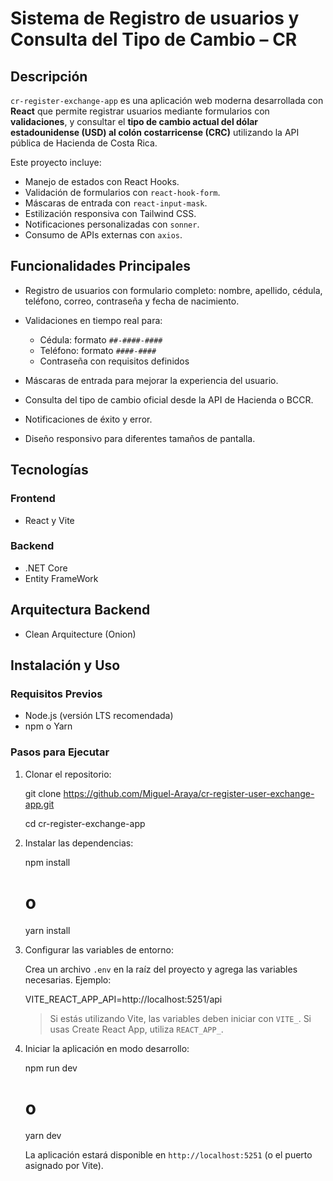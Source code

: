 # Sistema de Registro de usuarios y Consulta del Tipo de Cambio – CR

## Descripción

`cr-register-exchange-app` es una aplicación web moderna desarrollada con **React** que permite registrar usuarios mediante formularios con **validaciones**, y consultar el **tipo de cambio actual del dólar estadounidense (USD) al colón costarricense (CRC)** utilizando la API pública de Hacienda de Costa Rica.

Este proyecto incluye:

* Manejo de estados con React Hooks.
* Validación de formularios con `react-hook-form`.
* Máscaras de entrada con `react-input-mask`.
* Estilización responsiva con Tailwind CSS.
* Notificaciones personalizadas con `sonner`.
* Consumo de APIs externas con `axios`.

## Funcionalidades Principales

* Registro de usuarios con formulario completo: nombre, apellido, cédula, teléfono, correo, contraseña y fecha de nacimiento.
* Validaciones en tiempo real para:

  * Cédula: formato `##-####-####`
  * Teléfono: formato `####-####`
  * Contraseña con requisitos definidos
* Máscaras de entrada para mejorar la experiencia del usuario.
* Consulta del tipo de cambio oficial desde la API de Hacienda o BCCR.
* Notificaciones de éxito y error.
* Diseño responsivo para diferentes tamaños de pantalla.

## Tecnologías

### Frontend

* React y Vite

### Backend
* .NET Core
* Entity FrameWork

## Arquitectura Backend

* Clean Arquitecture (Onion)

## Instalación y Uso

### Requisitos Previos

* Node.js (versión LTS recomendada)
* npm o Yarn

### Pasos para Ejecutar

1. Clonar el repositorio:

   git clone https://github.com/Miguel-Araya/cr-register-user-exchange-app.git

   cd cr-register-exchange-app

3. Instalar las dependencias:

   npm install
   # o
   yarn install


4. Configurar las variables de entorno:

   Crea un archivo `.env` en la raíz del proyecto y agrega las variables necesarias. Ejemplo:

   VITE_REACT_APP_API=http://localhost:5251/api
   
   > Si estás utilizando Vite, las variables deben iniciar con `VITE_`. Si usas Create React App, utiliza `REACT_APP_`.

5. Iniciar la aplicación en modo desarrollo:

   npm run dev
   # o
   yarn dev

   La aplicación estará disponible en `http://localhost:5251` (o el puerto asignado por Vite).
   
